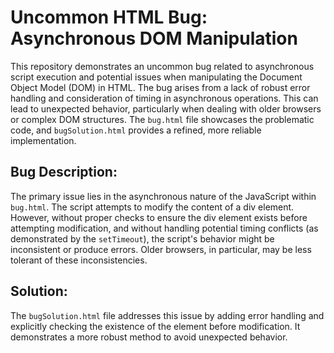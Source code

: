 # Uncommon HTML Bug: Asynchronous DOM Manipulation

This repository demonstrates an uncommon bug related to asynchronous script execution and potential issues when manipulating the Document Object Model (DOM) in HTML.  The bug arises from a lack of robust error handling and consideration of timing in asynchronous operations. This can lead to unexpected behavior, particularly when dealing with older browsers or complex DOM structures. The `bug.html` file showcases the problematic code, and `bugSolution.html` provides a refined, more reliable implementation.

## Bug Description:

The primary issue lies in the asynchronous nature of the JavaScript within `bug.html`. The script attempts to modify the content of a div element. However, without proper checks to ensure the div element exists before attempting modification, and without handling potential timing conflicts (as demonstrated by the `setTimeout`), the script's behavior might be inconsistent or produce errors.  Older browsers, in particular, may be less tolerant of these inconsistencies. 

## Solution:

The `bugSolution.html` file addresses this issue by adding error handling and explicitly checking the existence of the element before modification. It demonstrates a more robust method to avoid unexpected behavior.